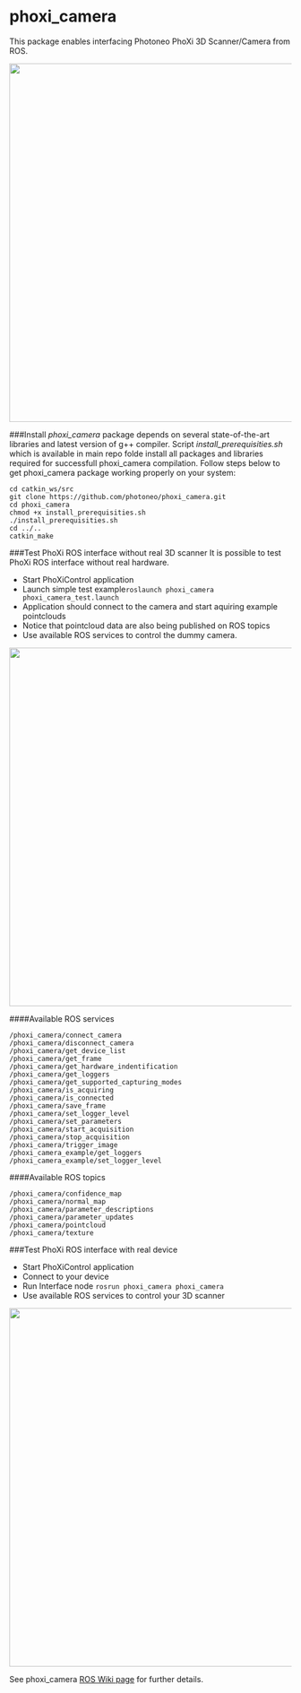 # phoxi_camera

This package enables interfacing Photoneo PhoXi 3D Scanner/Camera from ROS. 

<img src="http://www.smartroboticsys.eu/wp-content/uploads/2016/11/photoneo_scanner.png" width="640">

###Install
*phoxi_camera* package depends on several state-of-the-art libraries and latest version of g++ compiler. Script *install_prerequisities.sh* which is available in main repo folde install all packages and libraries required for successfull phoxi_camera compilation. Follow steps below to get phoxi_camera package working properly on your system: 

```
cd catkin_ws/src
git clone https://github.com/photoneo/phoxi_camera.git
cd phoxi_camera
chmod +x install_prerequisities.sh
./install_prerequisities.sh
cd ../..
catkin_make
```
###Test PhoXi ROS interface without real 3D scanner
It is possible to test PhoXi ROS interface without real hardware. 
- Start PhoXiControl application 
- Launch simple test example```roslaunch phoxi_camera phoxi_camera_test.launch```
- Application should connect to the camera and start aquiring example pointclouds
- Notice that pointcloud data are also being published on ROS topics
- Use available ROS services to control the dummy camera.

<img src="http://www.smartroboticsys.eu/wp-content/uploads/2016/11/PhoXiControl_01.jpg" width="640">

####Available ROS services
```
/phoxi_camera/connect_camera
/phoxi_camera/disconnect_camera
/phoxi_camera/get_device_list
/phoxi_camera/get_frame
/phoxi_camera/get_hardware_indentification
/phoxi_camera/get_loggers
/phoxi_camera/get_supported_capturing_modes
/phoxi_camera/is_acquiring
/phoxi_camera/is_connected
/phoxi_camera/save_frame
/phoxi_camera/set_logger_level
/phoxi_camera/set_parameters
/phoxi_camera/start_acquisition
/phoxi_camera/stop_acquisition
/phoxi_camera/trigger_image
/phoxi_camera_example/get_loggers
/phoxi_camera_example/set_logger_level
```

####Available ROS topics
```
/phoxi_camera/confidence_map
/phoxi_camera/normal_map
/phoxi_camera/parameter_descriptions
/phoxi_camera/parameter_updates
/phoxi_camera/pointcloud
/phoxi_camera/texture
```


###Test PhoXi ROS interface with real device
- Start PhoXiControl application 
- Connect to your device
- Run Interface node ```rosrun phoxi_camera phoxi_camera ```
- Use available ROS services to control your 3D scanner

<img src=http://www.smartroboticsys.eu/wp-content/uploads/2016/11/PhoXiControl_02.jpg width="640">

See phoxi_camera [ROS Wiki page](http://wiki.ros.org/phoxi_camera) for further details. 

